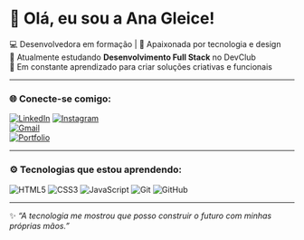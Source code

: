 # 👋 Olá, eu sou a Ana Gleice!

💻 Desenvolvedora em formação | 🚀 Apaixonada por tecnologia e design  
🎯 Atualmente estudando **Desenvolvimento Full Stack** no DevClub  
🌱 Em constante aprendizado para criar soluções criativas e funcionais  


---

### 🌐 Conecte-se comigo:
[![LinkedIn](https://img.shields.io/badge/LinkedIn-0077B5?style=for-the-badge&logo=linkedin&logoColor=white)]() 
[![Instagram](https://img.shields.io/badge/Instagram-E4405F?style=for-the-badge&logo=instagram&logoColor=white)]()  
[![Gmail](https://img.shields.io/badge/Gmail-D14836?style=for-the-badge&logo=gmail&logoColor=white)](anngrace_a1@hotmail.com)  
[![Portfolio](https://img.shields.io/badge/Portfólio-000000?style=for-the-badge&logo=About.me&logoColor=white)]()  

---

### ⚙️ Tecnologias que estou aprendendo:
![HTML5](https://img.shields.io/badge/HTML5-E34F26?style=for-the-badge&logo=html5&logoColor=white)
![CSS3](https://img.shields.io/badge/CSS3-1572B6?style=for-the-badge&logo=css3&logoColor=white)
![JavaScript](https://img.shields.io/badge/JavaScript-F7DF1E?style=for-the-badge&logo=javascript&logoColor=black)
![Git](https://img.shields.io/badge/Git-F05032?style=for-the-badge&logo=git&logoColor=white)
![GitHub](https://img.shields.io/badge/GitHub-181717?style=for-the-badge&logo=github&logoColor=white)

---

✨ *“A tecnologia me mostrou que posso construir o futuro com minhas próprias mãos.”*  
<!--
**ANAGLEICEHH/anagleicehh** is a ✨ _special_ ✨ repository because its `README.md` (this file) appears on your GitHub profile.

Here are some ideas to get you started:

- 🔭 I’m currently working on ...
- 🌱 I’m currently learning ...
- 👯 I’m looking to collaborate on ...
- 🤔 I’m looking for help with ...
- 💬 Ask me about ...
- 📫 How to reach me: ...
- 😄 Pronouns: ...
- ⚡ Fun fact: ...
-->
